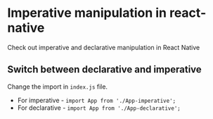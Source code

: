 # Imperative manipulation in react-native
Check out imperative and declarative manipulation in React Native


## Switch between declarative and imperative
Change the import in `index.js` file.
 - For imperative  - `import App from './App-imperative';`
 - For declarative - `import App from './App-declarative';`

